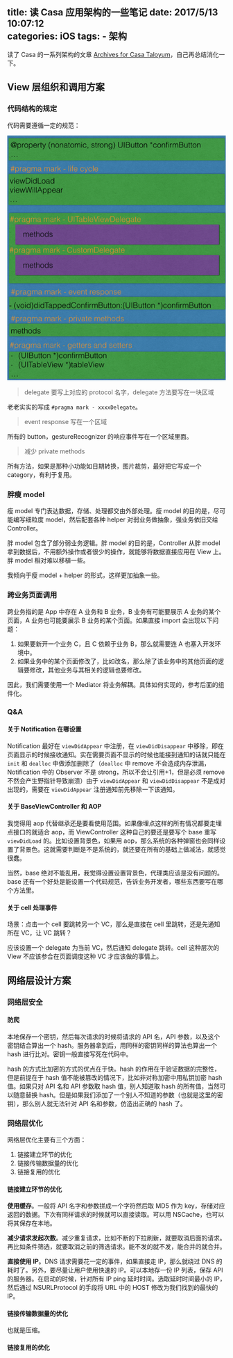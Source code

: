 title: 读 Casa 应用架构的一些笔记
date: 2017/5/13 10:07:12  
categories: iOS
tags:
	- 架构
---

读了 Casa 的一系列架构的文章 [Archives for Casa Taloyum](https://casatwy.com/archives.html)，自己再总结消化一下。

<!--more-->

## View 层组织和调用方案

### 代码结构的规定

代码需要遵循一定的规范：

![](https://github.com/zhang759740844/MyImgs/blob/master/MyBlog/casa_1.png?raw=true)

> delegate 要写上对应的 protocol 名字，delegate 方法要写在一块区域

老老实实的写成 `#pragma mark - xxxxDelegate`。

> event response 写在一个区域

所有的 button，gestureRecognizer 的响应事件写在一个区域里面。

> 减少 private methods

所有方法，如果是那种小功能如日期转换，图片裁剪，最好把它写成一个 category，有利于复用。



### 胖瘦 model

瘦 model 专门表达数据，存储、处理都交由外部处理。瘦 model 的目的是，尽可能编写细粒度 model，然后配套各种 helper 对弱业务做抽象，强业务依旧交给 Controller。

胖 model 包含了部分弱业务逻辑。胖 model 的目的是，Controller 从胖 model 拿到数据后，不用额外操作或者很少的操作，就能够将数据直接应用在 View 上。胖 model 相对难以移植一些。

我倾向于瘦 model + helper 的形式，这样更加抽象一些。



### 跨业务页面调用

跨业务指的是 App 中存在 A 业务和 B 业务，B 业务有可能要展示 A 业务的某个页面，A 业务也可能要展示 B 业务的某个页面。如果直接 import 会出现以下问题：

1. 如果要新开一个业务 C，且 C 依赖于业务 B，那么就需要连 A 也塞入开发环境中。
2. 如果业务中的某个页面修改了，比如改名，那么除了该业务中的其他页面的逻辑要修改，其他业务与其相关的逻辑也要修改。

因此，我们需要使用一个 Mediator 将业务解耦。具体如何实现的，参考后面的组件化。



### Q&A

#### 关于 Notification 在哪设置

Notification 最好在 `viewDidAppear` 中注册，在 `viewDidDisappear` 中移除，即在页面显示的时候接收通知。实在需要页面不显示的时候也能接到通知的话就只能在 `init` 和 `dealloc` 中做添加删除了（`dealloc` 中 remove 不会造成内存泄漏，Notification 中的 Observer 不是 strong，所以不会让引用+1，但是必须 remove 不然会产生野指针导致崩溃）由于 `viewDidAppear` 和 `viewDidDisappear` 不是成对出现的，需要在 `viewDidAppear` 注册通知前先移除一下该通知。

#### 关于 BaseViewController 和 AOP

我觉得用 aop 代替继承还是要看使用范围。如果像埋点这样的所有情况都要走埋点接口的就适合 aop，而 ViewController 这种自己的要还是要写个 base 重写 `viewDidLoad` 的。比如设置背景色，如果用 aop，那么系统的各种弹窗也会同样设置了背景色。这就需要判断是不是系统的，就还要在所有的基础上做减法，就感觉很蠢。

当然，base 绝对不能乱用，我觉得设置设置背景色，代理类应该是没有问题的。base 还有一个好处是能设置一个代码规范，告诉业务开发者，哪些东西要写在哪个方法里。

####  关于 cell 处理事件

场景：点击一个 cell 要跳转另一个 VC，那么是直接在 cell 里跳转，还是先通知所在 VC，让 VC 跳转？

应该设置一个 delegate 为当前 VC，然后通知 delegate 跳转。cell 这种层次的 View 不应该参合在页面调度这种 VC 才应该做的事情上。



## 网络层设计方案

### 网络层安全

#### 防爬

本地保存一个密钥，然后每次请求的时候将请求的 API 名，API 参数，以及这个密钥结合算出一个 hash。服务器拿到后，用同样的密钥同样的算法也算出一个 hash 进行比对。密钥一般直接写死在代码中。

hash 的方式比加密的方式的优点在于快。hash 的作用在于验证数据的完整性，但是前提在于 hash 值不能被篡改的情况下，比如非对称加密中用私钥加密 hash 值。如果只对 API 名和 API 参数取 hash 值，别人知道取 hash 的所有值，当然可以随意替换 hash。但是如果我们添加了一个别人不知道的参数（也就是这里的密钥），那么别人就无法针对 API 名和参数，仿造出正确的 hash 了。



### 网络层优化

网络层优化主要有三个方面：

1. 链接建立环节的优化
2. 链接传输数据量的优化
3. 链接复用的优化

#### 链接建立环节的优化

**使用缓存**。一般将 API 名字和参数拼成一个字符然后取 MD5 作为 key，存储对应返回的数据。下次有同样请求的时候就可以直接读取。可以用 NSCache，也可以将其保存在本地。

**减少请求发起次数**。减少重复请求，比如不断的下拉刷新，就要取消后面的请求。再比如条件筛选，就要取消之前的筛选请求。能不发的就不发，能合并的就合并。

**直接使用 IP**。DNS 请求需要花一定的事件，如果直接走 IP，那么就绕过 DNS 的耗时了。另外，要尽量让用户使用快速的 IP。可以本地存一份 IP 列表，保存 API 的服务器。在启动的时候，针对所有 IP ping 延时时间。选取延时时间最小的 IP，然后通过 NSURLProtocol 的手段将 URL 中的 HOST 修改为我们找到的最快的 IP。

#### 链接传输数据量的优化

也就是压缩。

#### 链接复用的优化





